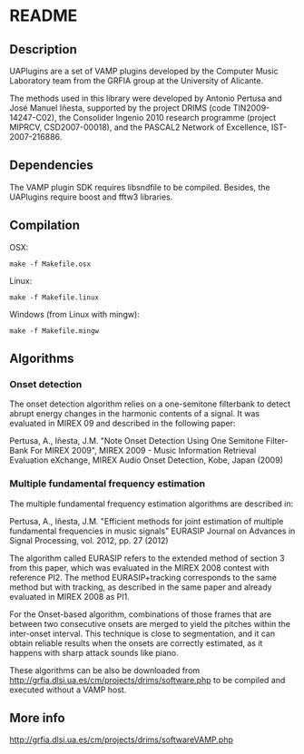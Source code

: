 # README #

## Description ##

UAPlugins are a set of VAMP plugins developed by the Computer Music
Laboratory team from the GRFIA group at the University of Alicante.

The methods used in this library were developed by Antonio Pertusa and José
Manuel Iñesta, supported by the project DRIMS (code
TIN2009-14247-C02), the Consolider Ingenio 2010 research programme (project
MIPRCV, CSD2007-00018), and the PASCAL2 Network of Excellence,
IST-2007-216886. 

## Dependencies ##

The VAMP plugin SDK requires libsndfile to be compiled. Besides, the
UAPlugins require boost and fftw3 libraries.

## Compilation ##

OSX: 
```
make -f Makefile.osx
```
Linux: 
```
make -f Makefile.linux
```
Windows (from Linux with mingw): 
```
make -f Makefile.mingw
```

## Algorithms ##

### Onset detection ###

The onset detection algorithm relies on a one-semitone filterbank to
detect abrupt energy changes in the harmonic contents of a signal. It was
evaluated in MIREX 09 and described in the following paper:

Pertusa, A., Iñesta, J.M.
"Note Onset Detection Using One Semitone Filter-Bank For MIREX 2009", MIREX
2009 - Music Information Retrieval Evaluation eXchange, MIREX Audio Onset
Detection, Kobe, Japan (2009)

### Multiple fundamental frequency estimation ###

The multiple fundamental frequency estimation algorithms are described in:

Pertusa, A., Iñesta, J.M.
"Efficient methods for joint estimation of multiple fundamental frequencies
in music signals"
EURASIP Journal on Advances in Signal Processing, vol. 2012, pp. 27 (2012) 

The algorithm called EURASIP refers to the extended method of section 3 from
this paper, which was evaluated in the MIREX 2008 contest with reference
PI2. The method EURASIP+tracking corresponds to the same method but with
tracking, as described in the same paper and already evaluated in MIREX 2008
as PI1.

For the Onset-based algorithm, combinations of those frames that are between two
consecutive onsets are merged to yield the pitches within the inter-onset
interval. This technique is close to segmentation, and it can obtain
reliable results when the onsets are correctly estimated, as it happens with
sharp attack sounds like piano.

These algorithms can be also be downloaded from
http://grfia.dlsi.ua.es/cm/projects/drims/software.php to be compiled and
executed without a VAMP host.

## More info ##

http://grfia.dlsi.ua.es/cm/projects/drims/softwareVAMP.php
